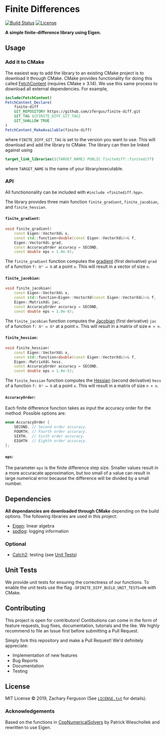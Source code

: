 # Finite Differences

[![Build Status](https://github.com/zfergus/finite-diff/actions/workflows/continuous.yml/badge.svg)](https://github.com/zfergus/finite-diff/actions/workflows/continuous.yml)
[![License](https://img.shields.io/github/license/zfergus/finite-diff.svg?color=blue)](https://opensource.org/licenses/MIT)

**A simple finite-difference library using Eigen.**

## Usage

### Add it to CMake

The easiest way to add the library to an existing CMake project is to download it through CMake.
CMake provides functionality for doing this called [FetchContent](https://cmake.org/cmake/help/latest/module/FetchContent.html) (requires CMake ≥ 3.14).
We use this same process to download all external dependencies.
For example,

```CMake
include(FetchContent)
FetchContent_Declare(
    finite-diff
    GIT_REPOSITORY https://github.com/zfergus/finite-diff.git
    GIT_TAG ${FINITE_DIFF_GIT_TAG}
    GIT_SHALLOW TRUE
)
FetchContent_MakeAvailable(finite-diff)
```

where `FINITE_DIFF_GIT_TAG` is set to the version you want to use. This will download and add the library to CMake. The library can then be linked against using

```CMake
target_link_libraries(${TARGET_NAME} PUBLIC finitediff::finitediff)
```

where `TARGET_NAME` is the name of your library/executable.

### API

All functiononality can be included with `#include <finitediff.hpp>`.

The library provides three main function `finite_gradient`, `finite_jacobian`, and `finite_hessian`.

#### `finite_gradient`:

```c++
void finite_gradient(
    const Eigen::VectorXd& x,
    const std::function<double(const Eigen::VectorXd&)>& f,
    Eigen::VectorXd& grad,
    const AccuracyOrder accuracy = SECOND,
    const double eps = 1.0e-8);
```

The `finite_gradient` function computes the [gradient](https://en.wikipedia.org/wiki/Gradient) (first derivative) `grad` of a function `f: ℝⁿ ↦ ℝ` at a point `x`. This will result in a vector of size `n`.

#### `finite_jacobian`:

```c++
void finite_jacobian(
    const Eigen::VectorXd& x,
    const std::function<Eigen::VectorXd(const Eigen::VectorXd&)>& f,
    Eigen::MatrixXd& jac,
    const AccuracyOrder accuracy = SECOND,
    const double eps = 1.0e-8);
```

The `finite_jacobian` function computes the [Jacobian](https://en.wikipedia.org/wiki/Jacobian_matrix_and_determinant) (first derivative) `jac` of a function `f: ℝⁿ ↦ ℝᵐ` at a point `x`. This will result in a matrix of size `m × n`.


#### `finite_hessian`:

```c++
void finite_hessian(
    const Eigen::VectorXd& x,
    const std::function<double(const Eigen::VectorXd&)>& f,
    Eigen::MatrixXd& hess,
    const AccuracyOrder accuracy = SECOND,
    const double eps = 1.0e-5);
```

The `finite_hessian` function computes the [Hessian](https://en.wikipedia.org/wiki/Hessian_matrix) (second derivative) `hess` of a function `f: ℝⁿ ↦ ℝ` at a point `x`. This will result in a matrix of size `n × n`.

#### `AccuracyOrder`:

Each finite difference function takes as input the accuracy order for the method. Possible options are:
```c++
enum AccuracyOrder {
    SECOND, // Second order accuracy.
    FOURTH, // Fourth order accuracy.
    SIXTH,  // Sixth order accuracy.
    EIGHTH  // Eighth order accuracy.
};
```

#### `eps`:

The parameter `eps` is the finite difference step size. Smaller values result in a more accuracate approximation, but too small of a value can result in large numerical error because the difference will be divided by a small number.

## Dependencies

**All dependancies are downloaded through CMake** depending on the build options.
The following libraries are used in this project:

* [Eigen](https://eigen.tuxfamily.org/): linear algebra
* [spdlog](https://github.com/gabime/spdlog): logging information

### Optional

* [Catch2](https://github.com/catchorg/Catch2.git): testing (see [Unit Tests](#unit_tests))

## <a name="unit_tests"></a>Unit Tests

We provide unit tests for ensuring the correctness of our functions.
To enable the unit tests use the flag `-DFINITE_DIFF_BUILD_UNIT_TESTS=ON` with CMake.

## Contributing

This project is open for contributors! Contibutions can come in the form of feature requests, bug fixes, documentation, tutorials and the like. We highly recommend to file an Issue first before submitting a Pull Request.

Simply fork this repository and make a Pull Request! We'd definitely appreciate:

* Implementation of new features
* Bug Reports
* Documentation
* Testing

## License

MIT License © 2019, Zachary Ferguson (See [`LICENSE.txt`](https://github.com/zfergus/finite-diff/blob/main/LICENSE) for details).

### Acknowledgements

Based on the functions in [CppNumericalSolvers](https://github.com/PatWie/CppNumericalSolvers)
by Patrick Wieschollek and rewritten to use Eigen.
